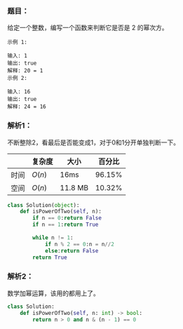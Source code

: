 ### 题目：
给定一个整数，编写一个函数来判断它是否是 2 的幂次方。
```
示例 1:

输入: 1
输出: true
解释: 20 = 1
示例 2:

输入: 16
输出: true
解释: 24 = 16
```

### 解析1：
不断整除2，看最后是否能变成1，对于0和1分开单独判断一下。

|  |复杂度|大小|百分比|
|--|--|--|--|
|时间|$O(n)$|16ms|96.15%|
|空间|$O(n)$|11.8 MB|10.32%|

```python
class Solution(object):
    def isPowerOfTwo(self, n):
        if n == 0:return False
        if n == 1:return True
        
        while n != 1:
            if n % 2 == 0:n = n//2
            else:return False
        return True
```

### 解析2：
数学加幂运算，该用的都用上了。

```python
class Solution:
    def isPowerOfTwo(self, n: int) -> bool:
        return n > 0 and n & (n - 1) == 0
```
